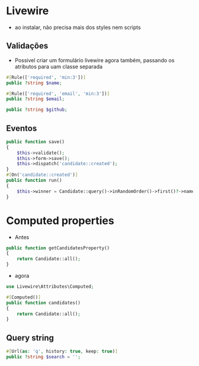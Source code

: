 # Livewire
- ao instalar, não precisa mais dos styles nem scripts

## Validações
- Possivel criar um formulário livewire agora também, passando os atributos para uam classe separada
```php
#[Rule(['required', 'min:3'])]
public ?string $name;

#[Rule(['required', 'email', 'min:3'])]
public ?string $email;

public ?string $github;
```
## Eventos
```php
public function save()
{
    $this->validate();
    $this->form->save();
    $this->dispatch('candidate::created');
}
#[On('candidate::created')]
public function run()
{
    $this->winner = Candidate::query()->inRandomOrder()->first()?->name;
}
```
# Computed properties
- Antes
```php
public function getCandidatesProperty()
{
    return Candidate::all();
}
```
- agora
```php
use Livewire\Attributes\Computed;

#[Computed()]
public function candidates()
{
    return Candidate::all();
}
```
## Query string
```php
#[Url(as: 'q', history: true, keep: true)]
public ?string $search = '';
```